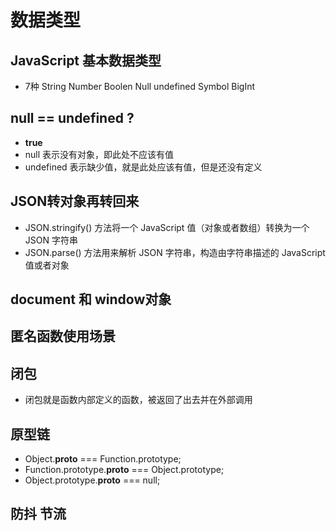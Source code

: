 # 数据类型

## JavaScript 基本数据类型 

* 7种 String Number Boolen Null undefined Symbol BigInt

## null == undefined ?

* **true** 
* null 表示没有对象，即此处不应该有值
* undefined 表示缺少值，就是此处应该有值，但是还没有定义

## JSON转对象再转回来

* JSON.stringify() 方法将一个 JavaScript 值（对象或者数组）转换为一个 JSON 字符串
* JSON.parse() 方法用来解析 JSON 字符串，构造由字符串描述的 JavaScript 值或者对象

## document 和 window对象

## 匿名函数使用场景

## 闭包

* 闭包就是函数内部定义的函数，被返回了出去并在外部调用

## 原型链

* Object.__proto__ === Function.prototype; 
* Function.prototype.__proto__ === Object.prototype; 
* Object.prototype.__proto__ === null; 

## 防抖 节流
